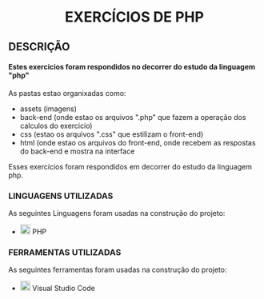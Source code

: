 <h1 align="center">EXERCÍCIOS DE PHP</h1>
<h2>DESCRIÇÃO</h2>
<h4>Estes exercicios foram respondidos no decorrer do estudo da linguagem "php"</h4>
<p>As pastas estao organixadas como:
  <ul>
	<li>assets (imagens)</li>
	<li>back-end (onde estao os arquivos ".php" que fazem a operação dos calculos do exercicio)</li>
	<li>css (estao os arquivos ".css" que estilizam o front-end) </li>
	<li>html (onde estao os arquivos do front-end, onde recebem as respostas do back-end e mostra na interface</li>
</ul>
 Esses exercícios foram respondidos em decorrer do estudo da linguagem php.
</p>

<h3>LINGUAGENS UTILIZADAS</h3>
<p>As seguintes Linguagens foram usadas na construção do projeto:</p>
<ul>
	<li><img src="https://cdn.jsdelivr.net/gh/devicons/devicon/icons/php/php-original.svg" width="20" height="20"/> PHP</li>
</ul>
<h3>FERRAMENTAS UTILIZADAS</h3>
<p>As seguintes ferramentas foram usadas na construção do projeto:</p>
<ul>
	<li><img src="https://cdn.jsdelivr.net/gh/devicons/devicon/icons/vscode/vscode-original.svg" width="20" height="20"/> Visual Studio Code</li>
</ul>	
